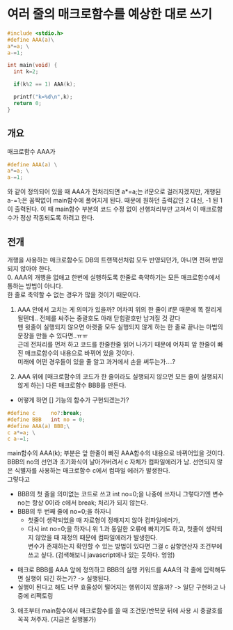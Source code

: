 # 여러 줄의 매크로함수를 예상한 대로 쓰기    
```c
#include <stdio.h>
#define AAA(a)\
a*=a; \
a-=1;

int main(void) {
  int k=2;

  if(k%2 == 1) AAA(k);

  printf("k=%d\n",k);
  return 0;
}
```
## 개요   
매크로함수 AAA가   
```c
#define AAA(a) \
a*=a; \
a-=1; 
```
와 같이 정의되어 있을 때 AAA가 전처리되면 a*=a;는 if문으로 걸러지겠지만,
개행된 a-=1;은 꼼짝없이 main함수에 풀어지게 된다.
때문에 원하던 출력값인 2 대신, -1 된 1이 출력된다.
이 때 main함수 부분의 코드 수정 없이 선행처리부만 고쳐서 이 매크로함수가 정상 작동되도록 하려고 한다.    
   
## 전개
   
개행을 사용하는 매크로함수도 DB의 트랜잭션처럼 모두 반영되던가, 아니면 전혀 반영되지 않아야 한다.         
0. AAA의 개행을 없애고 한번에 실행하도록 한줄로 축약하기는 모든 매크로함수에서 통하는 방법이 아니다.              
  한 줄로 축약할 수 없는 경우가 많을 것이기 때문이다.          

1. AAA 안에서 고치는 게 의미가 있을까? 어차피 위의 한 줄이 if문 때문에 똑 잘리게 될텐데.. 전체를 싸주는 중괄호도 아래 닫힘괄호만 남겨질 것 같다       
  맨 윗줄이 실행되지 않으면 아랫줄 모두 실행되지 않게 하는 한 줄로 끝나는 마법의 문장을 만들 수 있다면..ㅠㅠ       
  근데 전처리를 먼저 하고 코드를 한줄한줄 읽어 나가기 때문에 어차피 앞 한줄이 빠진 매크로함수의 내용으로 바뀌어 있을 것이다.           
  미래에 어떤 경우들이 있을 줄 알고 과거에서 손을 써두는가....?           

2. AAA 위에 [매크로함수의 코드가 한 줄이라도 실행되지 않으면 모든 줄이 실행되지 않게 하는] 다른 매크로함수 BBB를 만든다.     
  - 어떻게 하면 [] 기능의 함수가 구현되겠는가?         
  ```c
  #define c     no?:break;
  #define BBB   int no = 0;
  #define AAA(a) BBB;\
  c a*=a; \
  c a-=1;
 ```
 main함수의 AAA(k); 부분은 앞 한줄이 빠진 AAA함수의 내용으로 바뀌어있을 것이다.         
 BBB의 no의 선언과 초기화식이 날아가버려서 c 자체가 컴파일에러가 남. 선언되지 않은 식별자를 사용하는 매크로함수 c에서 컴파일 에러가 발생한다.         
 그렇다고      
   + BBB의 첫 줄을 의미없는 코드로 쓰고 int no=0;을 나중에 쓰자니 그렇다기엔 변수 no는 항상 0이라 c에서 break; 처리가 되지 않는다.        
   + BBB의 두 번째 줄에 no=0;을 하자니             
      - 첫줄이 생략되었을 때 자료형이 정해지지 않아 컴파일에러가,            
      - 다시 int no=0;을 하자니 위 1.과 동일한 오류에 빠지기도 하고, 첫줄이 생략되지 않았을 때 재정의 때문에 컴파일에러가 발생한다.              
 변수가 존재하는지 확인할 수 있는 방법이 있다면 그걸 c 삼항연산자 조건부에 쓰고 싶다. (검색해보니 javascript에나 있는 듯하다. 엉엉)          

 - 매크로 BBB를 AAA 앞에 정의하고 BBB의 실행 키워드를 AAA의 각 줄에 입력해두면 실행이 되긴 하는가? -> 실행된다.         
 - 실행이 된다고 해도 너무 효율성이 떨어지는 행위이지 않을까? -> 일단 구현하고 나중에 리팩토링        
      
3. 애초부터 main함수에서 매크로함수를 쓸 때 조건문/반복문 뒤에 사용 시 중괄호를 꼭꼭 쳐주자. (지금은 실행불가)         
